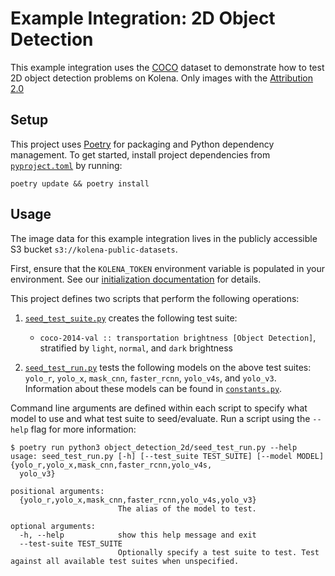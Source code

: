 # Example Integration: 2D Object Detection

This example integration uses the [COCO](https://cocodataset.org/#overview) dataset to demonstrate how to test 2D
object detection problems on Kolena. Only images with the [Attribution 2.0]()

## Setup

This project uses [Poetry](https://python-poetry.org/) for packaging and Python dependency management. To get started,
install project dependencies from [`pyproject.toml`](./pyproject.toml) by running:

```shell
poetry update && poetry install
```

## Usage

The image data for this example integration lives in the publicly accessible S3 bucket `s3://kolena-public-datasets`.

First, ensure that the `KOLENA_TOKEN` environment variable is populated in your environment. See our
[initialization documentation](https://docs.kolena.io/installing-kolena/#initialization) for details.

This project defines two scripts that perform the following operations:

1. [`seed_test_suite.py`](object_detection_2d/seed_test_suite.py) creates the following test suite:

    - `coco-2014-val :: transportation brightness [Object Detection]`, stratified by `light`, `normal`, and `dark`
        brightness

2. [`seed_test_run.py`](object_detection_2d/seed_test_run.py) tests the following models on the above test suites:
  `yolo_r`, `yolo_x`, `mask_cnn`, `faster_rcnn`, `yolo_v4s`, and `yolo_v3`. Information about these models can be
  found in [`constants.py`](object_detection_2d/constants.py).

Command line arguments are defined within each script to specify what model to use and what test suite to
  seed/evaluate. Run a script using the `--help` flag for more information:

```shell
$ poetry run python3 object_detection_2d/seed_test_run.py --help
usage: seed_test_run.py [-h] [--test_suite TEST_SUITE] [--model MODEL] {yolo_r,yolo_x,mask_cnn,faster_rcnn,yolo_v4s,
  yolo_v3}

positional arguments:
  {yolo_r,yolo_x,mask_cnn,faster_rcnn,yolo_v4s,yolo_v3}
                        The alias of the model to test.

optional arguments:
  -h, --help            show this help message and exit
  --test-suite TEST_SUITE
                        Optionally specify a test suite to test. Test against all available test suites when unspecified.
```
